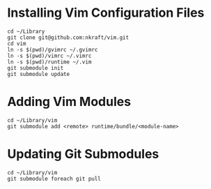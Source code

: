 Installing Vim Configuration Files
==================================
```
cd ~/Library
git clone git@github.com:nkraft/vim.git
cd vim
ln -s $(pwd)/gvimrc ~/.gvimrc
ln -s $(pwd)/vimrc ~/.vimrc
ln -s $(pwd)/runtime ~/.vim
git submodule init
git submodule update
```

Adding Vim Modules
==================
```
cd ~/Library/vim
git submodule add <remote> runtime/bundle/<module-name>
```

Updating Git Submodules
=======================
```
cd ~/Library/vim
git submodule foreach git pull
```

